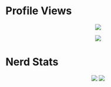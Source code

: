 # Profile Views
<p align = "center">
  <img src = "https://discord.c99.nl/widget/theme-5/924045799833350224.png"/>
</p>
<p align = "center">
    <img src = "https://discord.c99.nl/widget/theme-1/924045799833350224.png"/>
</p>


# Nerd Stats
<p align = "center">
    <img src = "https://github-readme-stats.vercel.app/api/top-langs/?username=thugging&layout=compact&theme=dark"/>
    <img src = "https://github-readme-stats.vercel.app/api?username=thugging&show_icons=true&theme=dracula"/>
</p>
